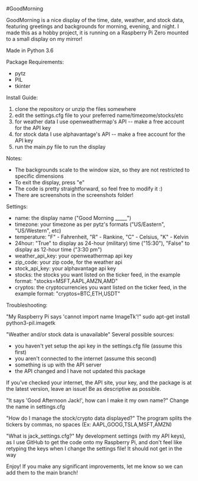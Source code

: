 #GoodMorning


GoodMorning is a nice display of the time, date, weather, and stock data,
featuring greetings and backgrounds for morning, evening, and night. I
made this as a hobby project, it is running on a Raspberry Pi Zero
mounted to a small display on my mirror!


Made in Python 3.6


Package Requirements:
- pytz
- PIL
- tkinter


Install Guide:
1. clone the repository or unzip the files somewhere
2. edit the settings.cfg file to your preferred name/timezome/stocks/etc
3. for weather data I use openweathermap's API -- make a free account for the API key
4. for stock data I use alphavantage's API -- make a free account for the API key
5. run the main.py file to run the display


Notes:
- The backgrounds scale to the window size, so they are not restricted to specific dimensions
- To exit the display, press "e"
- The code is pretty straightforward, so feel free to modify it :)
- There are screenshots in the screenshots folder!


Settings:
- name: the display name ("Good Morning _____")
- timezone: your timezone as per pytz's formats ("US/Eastern", "US/Western", etc)
- temperature: "F" - Fahrenheit, "R" - Rankine, "C" - Celsius, "K" - Kelvin
- 24hour: "True" to display as 24-hour (military) time ("15:30"), "False" to display as 12-hour time ("3:30 pm")
- weather_api_key: your openweathermap api key
- zip_code: your zip code, for the weather api
- stock_api_key: your alphavantage api key
- stocks: the stocks you want listed on the ticker feed, in the example format: "stocks=MSFT,AAPL,AMZN,AMD"
- cryptos: the cryptocurrencies you want listed on the ticker feed, in the example format: "cryptos=BTC,ETH,USDT"


Troubleshooting:

"My Raspberry Pi says 'cannot import name ImageTk'!"
sudo apt-get install python3-pil.imagetk

"Weather and/or stock data is unavailable"
Several possible sources:
- you haven't yet setup the api key in the settings.cfg file (assume this first)
- you aren't connected to the internet (assume this second)
- something is up with the API server
- the API changed and I have not updated this package

If you've checked your internet, the API site, your key, and the package is
at the latest version, leave an issue! Be as descriptive as possible.

"It says 'Good Afternoon Jack!', how can I make it my own name?"
Change the name in settings.cfg

"How do I manage the stock/crypto data displayed?"
The program splits the tickers by commas, no spaces (Ex: AAPL,GOOG,TSLA,MSFT,AMZN)

"What is jack_settings.cfg?"
My development settings (with my API keys), as I use GitHub to get the code onto
my Raspberry Pi, and don't feel like retyping the keys when I change the settings file!
It should not get in the way

Enjoy! If you make any significant improvements, let me know so we can add them to the main branch!
